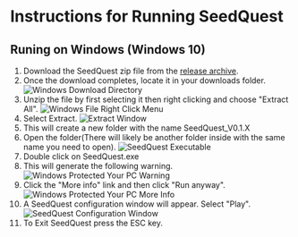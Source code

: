 # Instructions for Running SeedQuest

## Runing on Windows (Windows 10)

1. Download the SeedQuest zip file from the [release archive](https://github.com/reputage/seedQuest/releases).
2. Once the download completes, locate it in your downloads folder.
![Windows Download Directory](https://github.com/reputage/seedQuest/blob/master/docs/images/windows_file_viewer_download_dir.png)
3. Unzip the file by first selecting it then right clicking and choose "Extract All".
![Windows File Right Click Menu](https://github.com/reputage/seedQuest/blob/master/docs/images/windows_file_right_click_menu.png)
4. Select Extract.
![Extract Window](https://github.com/reputage/seedQuest/blob/master/docs/images/windows_extract_zip_file_destination_window.png)
5. This will create a new folder with the name SeedQuest_V0.1.X
6. Open the folder(There will likely be another folder inside with the same name you need to open).
![SeedQuest Executable](https://github.com/reputage/seedQuest/blob/master/docs/images/windows_extracted_seedquest_folder.png)
7. Double click on SeedQuest.exe 
8. This will generate the following warning.
![Windows Protected Your PC Warning](https://github.com/reputage/seedQuest/blob/master/docs/images/windows_protected_your_pc_warning.png)
9. Click the "More info" link and then click "Run anyway". 
![Windows Protected Your PC More Info](https://github.com/reputage/seedQuest/blob/master/docs/images/windows_protected_your_pc_more_info_view.png)
10. A SeedQuest configuration window will appear. Select "Play".
![SeedQuest Configuration Window](https://github.com/reputage/seedQuest/blob/master/docs/images/seedQuest_configuration_window.png)
11. To Exit SeedQuest press the ESC key. 
